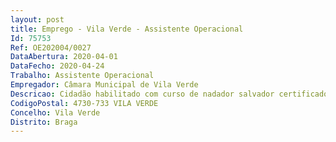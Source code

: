 ```yaml
--- 
layout: post
title: Emprego - Vila Verde - Assistente Operacional
Id: 75753
Ref: OE202004/0027
DataAbertura: 2020-04-01
DataFecho: 2020-04-24
Trabalho: Assistente Operacional
Empregador: Câmara Municipal de Vila Verde
Descricao: Cidadão habilitado com curso de nadador salvador certificado ou reconhecido pelo Instituto de Socorros a Náufragos a quem compete, para além dos conteúdos técnicos profissionais específicos, informar, prevenir, socorrer e prestar suporte básico de vida em  qualquer circunstância nos espaços destinados a banhistas e outros locais onde ocorram práticas aquáticas com obrigatoriedade de assistência a banhistas, como é o caso das piscinas do Complexo de Lazer de Vila Verde e Piscina Municipal de Prado.
CodigoPostal: 4730-733 VILA VERDE
Concelho: Vila Verde
Distrito: Braga
--- 
```

